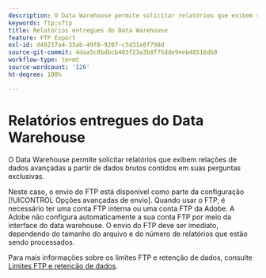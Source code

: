 ```yaml
---
description: O Data Warehouse permite solicitar relatórios que exibem relações de dados avançadas a partir de dados brutos contidos em suas perguntas exclusivas.
keywords: ftp;sftp
title: Relatórios entregues do Data Warehouse
feature: FTP Export
exl-id: d49217a4-33ab-49f8-9207-c5d31e8f798d
source-git-commit: 4daa5c8bdbcb483f23a3b8f75dde9eeb48516db8
workflow-type: tm+mt
source-wordcount: '126'
ht-degree: 100%

---
```


# Relatórios entregues do Data Warehouse

O Data Warehouse permite solicitar relatórios que exibem relações de dados avançadas a partir de dados brutos contidos em suas perguntas exclusivas.

Neste caso, o envio do FTP está disponível como parte da configuração [!UICONTROL Opções avançadas de envio]. Quando usar o FTP, é necessário ter uma conta FTP interna ou uma conta FTP da Adobe. A Adobe não configura automaticamente a sua conta FTP por meio da interface do data warehouse. O envio do FTP deve ser imediato, dependendo do tamanho do arquivo e do número de relatórios que estão sendo processados.

Para mais informações sobre os limites FTP e retenção de dados, consulte [Limites FTP e retenção de dados](/help/export/ftp-and-sftp/ftp-limits.md).
